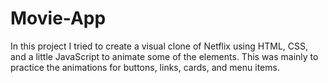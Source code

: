 # Movie-App

In this project I tried to create a visual clone of Netflix using HTML, CSS, and a little JavaScript to animate some of the elements.
This was mainly to practice the animations for buttons, links, cards, and menu items. 
